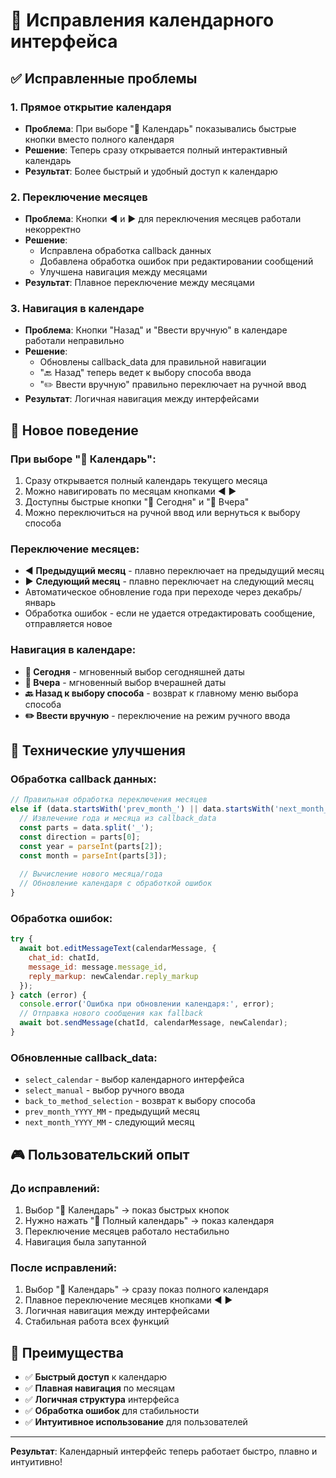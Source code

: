 # 🔧 Исправления календарного интерфейса

## ✅ Исправленные проблемы

### 1. **Прямое открытие календаря**
- **Проблема**: При выборе "📅 Календарь" показывались быстрые кнопки вместо полного календаря
- **Решение**: Теперь сразу открывается полный интерактивный календарь
- **Результат**: Более быстрый и удобный доступ к календарю

### 2. **Переключение месяцев**
- **Проблема**: Кнопки ◀️ и ▶️ для переключения месяцев работали некорректно
- **Решение**: 
  - Исправлена обработка callback данных
  - Добавлена обработка ошибок при редактировании сообщений
  - Улучшена навигация между месяцами
- **Результат**: Плавное переключение между месяцами

### 3. **Навигация в календаре**
- **Проблема**: Кнопки "Назад" и "Ввести вручную" в календаре работали неправильно
- **Решение**: 
  - Обновлены callback_data для правильной навигации
  - "🔙 Назад" теперь ведет к выбору способа ввода
  - "✏️ Ввести вручную" правильно переключает на ручной ввод
- **Результат**: Логичная навигация между интерфейсами

## 🎯 Новое поведение

### **При выборе "📅 Календарь":**
1. Сразу открывается полный календарь текущего месяца
2. Можно навигировать по месяцам кнопками ◀️ ▶️
3. Доступны быстрые кнопки "📅 Сегодня" и "📅 Вчера"
4. Можно переключиться на ручной ввод или вернуться к выбору способа

### **Переключение месяцев:**
- ◀️ **Предыдущий месяц** - плавно переключает на предыдущий месяц
- ▶️ **Следующий месяц** - плавно переключает на следующий месяц
- Автоматическое обновление года при переходе через декабрь/январь
- Обработка ошибок - если не удается отредактировать сообщение, отправляется новое

### **Навигация в календаре:**
- **📅 Сегодня** - мгновенный выбор сегодняшней даты
- **📅 Вчера** - мгновенный выбор вчерашней даты
- **🔙 Назад к выбору способа** - возврат к главному меню выбора способа
- **✏️ Ввести вручную** - переключение на режим ручного ввода

## 🔧 Технические улучшения

### **Обработка callback данных:**
```javascript
// Правильная обработка переключения месяцев
else if (data.startsWith('prev_month_') || data.startsWith('next_month_')) {
  // Извлечение года и месяца из callback_data
  const parts = data.split('_');
  const direction = parts[0];
  const year = parseInt(parts[2]);
  const month = parseInt(parts[3]);
  
  // Вычисление нового месяца/года
  // Обновление календаря с обработкой ошибок
}
```

### **Обработка ошибок:**
```javascript
try {
  await bot.editMessageText(calendarMessage, {
    chat_id: chatId,
    message_id: message.message_id,
    reply_markup: newCalendar.reply_markup
  });
} catch (error) {
  console.error('Ошибка при обновлении календаря:', error);
  // Отправка нового сообщения как fallback
  await bot.sendMessage(chatId, calendarMessage, newCalendar);
}
```

### **Обновленные callback_data:**
- `select_calendar` - выбор календарного интерфейса
- `select_manual` - выбор ручного ввода
- `back_to_method_selection` - возврат к выбору способа
- `prev_month_YYYY_MM` - предыдущий месяц
- `next_month_YYYY_MM` - следующий месяц

## 🎮 Пользовательский опыт

### **До исправлений:**
1. Выбор "📅 Календарь" → показ быстрых кнопок
2. Нужно нажать "📅 Полный календарь" → показ календаря
3. Переключение месяцев работало нестабильно
4. Навигация была запутанной

### **После исправлений:**
1. Выбор "📅 Календарь" → сразу показ полного календаря
2. Плавное переключение месяцев кнопками ◀️ ▶️
3. Логичная навигация между интерфейсами
4. Стабильная работа всех функций

## 🚀 Преимущества

- ✅ **Быстрый доступ** к календарю
- ✅ **Плавная навигация** по месяцам
- ✅ **Логичная структура** интерфейса
- ✅ **Обработка ошибок** для стабильности
- ✅ **Интуитивное использование** для пользователей

---

**Результат**: Календарный интерфейс теперь работает быстро, плавно и интуитивно!
